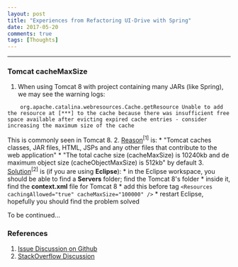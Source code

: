 ```yaml
---
layout: post
title: "Experiences from Refactoring UI-Drive with Spring"
date: 2017-05-20
comments: true
tags: [Thoughts]
---
```


<div class="post-teaser">  </div>
<!-- more -->

<hr/>

### Tomcat cacheMaxSize

1. When using Tomcat 8 with project containing many JARs (like Spring), we may see the warning logs:
```
	org.apache.catalina.webresources.Cache.getResource Unable to add the resource at [***] to the cache because there was insufficient free space available after evicting expired cache entries - consider increasing the maximum size of the cache
```
This is commonly seen in Tomcat 8.
2. <a href="https://github.com/jhipster/generator-jhipster/issues/3995">Reason</a><sup>[1]</sup> is:
	* "Tomcat caches classes, JAR files, HTML, JSPs and any other files that contribute to the web application"
	* "The total cache size (cacheMaxSize) is 10240kb and de maximum object size (cacheObjectMaxSize) is 512kb" by default
3. <a href="http://stackoverflow.com/questions/26893297/tomcat-8-throwing-org-apache-catalina-webresources-cache-getresource-unable-to">Solution</a><sup>[2]</sup> is (if you are using **Eclipse**):
	* in the Eclipse workspace, you should be able to find a **Servers** folder; find the Tomcat 8's folder
	* inside it, find the **context.xml** file for Tomcat 8
	* add this before _</context>_ tag
	```
		<Resources cachingAllowed="true" cacheMaxSize="100000" />
	```
	* restart Eclipse, hopefully you should find the problem solved

To be continued...

### References
1. [Issue Discussion on Github](https://github.com/jhipster/generator-jhipster/issues/3995)
2. [StackOverflow Discussion](http://stackoverflow.com/questions/26893297/tomcat-8-throwing-org-apache-catalina-webresources-cache-getresource-unable-to)